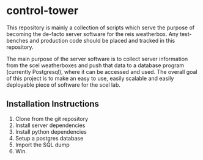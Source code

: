 control-tower
=======================

This repository is mainly a collection of scripts which serve 
the purpose of becoming the de-facto server software for the reis
weatherbox. Any test-benches and production code should be 
placed and tracked in this repository.

The main purpose of the server software is to collect server 
information from the scel weatherboxes and push that data to a 
database program (currently Postgresql), where it can be accessed 
and used. The overall goal of this project is to make an easy to use,
easily scalable and easily deployable piece of software for the 
scel lab. 

Installation Instructions
-----------------------

1. Clone from the git repository
1. Install server dependencies
2. Install python dependencies
4. Setup a postgres database
4. Import the SQL dump
3. Win.

